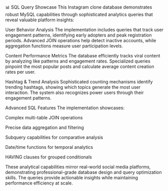 📊 SQL Query Showcase
This Instagram clone database demonstrates robust MySQL capabilities through sophisticated analytics queries that reveal valuable platform insights:

User Behavior Analysis
The implementation includes queries that track user engagement patterns, identifying early adopters and peak registration periods. Advanced JOIN operations help detect inactive accounts, while aggregation functions measure user participation levels.

Content Performance Metrics
The database efficiently tracks viral content by analyzing like patterns and engagement rates. Specialized queries pinpoint the most popular posts and calculate average content creation rates per user.

Hashtag & Trend Analysis
Sophisticated counting mechanisms identify trending hashtags, showing which topics generate the most user interaction. The system also recognizes power users through their engagement patterns.

Advanced SQL Features
The implementation showcases:

Complex multi-table JOIN operations

Precise data aggregation and filtering

Subquery capabilities for comparative analysis

Date/time functions for temporal analytics

HAVING clauses for grouped conditionals

These analytical capabilities mirror real-world social media platforms, demonstrating professional-grade database design and query optimization skills. The queries provide actionable insights while maintaining performance efficiency at scale.
